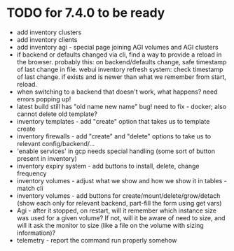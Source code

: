 # TODO for 7.4.0 to be ready

* add inventory clusters
* add inventory clients
* add inventory agi - special page joining AGI volumes and AGI clusters
* if backend or defaults changed via cli, find a way to provide a reload in the browser. probably this: on backend/defaults change, safe timestamp of last change in file. webui inventory refresh system: check timestamp of last change. if exists and is newer than what we remember from start, reload.
* when switching to a backend that doesn't work, what happens? need errors popping up!
* latest build still has "old name new name" bug! need to fix - docker; also cannot delete old template?
* inventory templates - add "create" option that takes us to template create
* inventory firewalls - add "create" and "delete" options to take us to relevant config/backend/...
* 'enable services' in gcp needs special handling (some sort of button present in inventory)
* inventory expiry system - add buttons to install, delete, change frequency
* inventory volumes - adjust what we show and how we show it in tables - match cli
* inventory volumes - add buttons for create/mount/delete/grow/detach (show each only for relevant backend, part-fill the form using get vars)
* Agi - after it stopped, on restart, will it remember which instance size was used for a given volume? If not, will it be aware of need to size, and will it ask the monitor to size (like a file on the volume with sizing information)?
* telemetry - report the command run properly somehow
